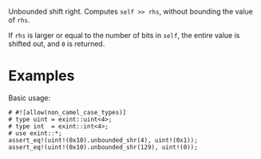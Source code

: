 Unbounded shift right. Computes `self >> rhs`, without bounding the value of `rhs`.

If `rhs` is larger or equal to the number of bits in `self`,
the entire value is shifted out, and `0` is returned.

# Examples

Basic usage:

```
# #![allow(non_camel_case_types)]
# type uint = exint::uint<4>;
# type int  = exint::int<4>;
# use exint::*;
assert_eq!(uint!(0x10).unbounded_shr(4), uint!(0x1));
assert_eq!(uint!(0x10).unbounded_shr(129), uint!(0));
```
